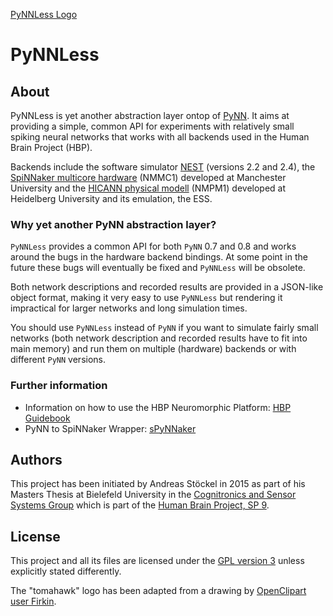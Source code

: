 [PyNNLess Logo](https://raw.github.com/hbp-sanncs/pynless/master/docu/logo.png)
# PyNNLess

## About

PyNNLess is yet another abstraction layer ontop of [PyNN](http://neuralensemble.org/PyNN/).
It aims at providing a simple, common API for experiments with relatively small
spiking neural networks that works with all backends used in the Human Brain
Project (HBP).

Backends include the software simulator [NEST](http://www.nest-simulator.org/)
(versions 2.2 and 2.4), the [SpiNNaker multicore hardware](https://github.com/SpiNNakerManchester/)
(NMMC1) developed at Manchester University and the [HICANN physical modell](https://github.com/electronicvisions/)
(NMPM1) developed at Heidelberg University and its emulation, the ESS.

### Why yet another PyNN abstraction layer?

`PyNNLess` provides a common API for both `PyNN` 0.7 and 0.8 and works around the
bugs in the hardware backend bindings. At some point in the future these bugs
will eventually be fixed and `PyNNLess` will be obsolete.

Both network descriptions and recorded results are provided in a JSON-like
object format, making it very easy to use `PyNNLess` but rendering it impractical
for larger networks and long simulation times.

You should use `PyNNLess` instead of `PyNN` if you want to simulate fairly small
networks (both network description and recorded results have to fit into main
memory) and run them on multiple (hardware) backends or with different `PyNN`
versions.

### Further information

* Information on how to use the HBP Neuromorphic Platform: [HBP Guidebook](http://electronicvisions.github.io/hbp-sp9-guidebook/)
* PyNN to SpiNNaker Wrapper: [sPyNNaker](https://github.com/SpiNNakerManchester/sPyNNaker)

## Authors

This project has been initiated by Andreas Stöckel in 2015 as part of his Masters Thesis
at Bielefeld University in the [Cognitronics and Sensor Systems Group](http://www.ks.cit-ec.uni-bielefeld.de/) which is
part of the [Human Brain Project, SP 9](https://www.humanbrainproject.eu/neuromorphic-computing-platform).

## License

This project and all its files are licensed under the
[GPL version 3](http://www.gnu.org/licenses/gpl.txt) unless explicitly stated
differently.

The "tomahawk" logo has been adapted from a drawing by [OpenClipart user Firkin](https://openclipart.org/detail/224515/tomahawk).
